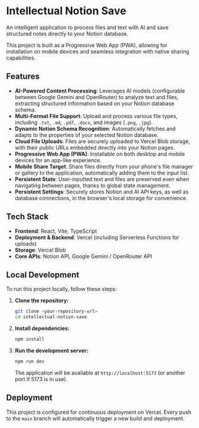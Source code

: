 # Intellectual Notion Save

An intelligent application to process files and text with AI and save structured notes directly to your Notion database.

This project is built as a Progressive Web App (PWA), allowing for installation on mobile devices and seamless integration with native sharing capabilities.

## Features

- **AI-Powered Content Processing**: Leverages AI models (configurable between Google Gemini and OpenRouter) to analyze text and files, extracting structured information based on your Notion database schema.
- **Multi-Format File Support**: Upload and process various file types, including `.txt`, `.md`, `.pdf`, `.docx`, and images (`.png`, `.jpg`).
- **Dynamic Notion Schema Recognition**: Automatically fetches and adapts to the properties of your selected Notion database.
- **Cloud File Uploads**: Files are securely uploaded to Vercel Blob storage, with their public URLs embedded directly into your Notion pages.
- **Progressive Web App (PWA)**: Installable on both desktop and mobile devices for an app-like experience.
- **Mobile Share Target**: Share files directly from your phone's file manager or gallery to the application, automatically adding them to the input list.
- **Persistent State**: User-inputted text and files are preserved even when navigating between pages, thanks to global state management.
- **Persistent Settings**: Securely stores Notion and AI API keys, as well as database connections, in the browser's local storage for convenience.

## Tech Stack

- **Frontend**: React, Vite, TypeScript
- **Deployment & Backend**: Vercel (including Serverless Functions for uploads)
- **Storage**: Vercel Blob
- **Core APIs**: Notion API, Google Gemini / OpenRouter API

## Local Development

To run this project locally, follow these steps:

1.  **Clone the repository:**
    ```bash
    git clone <your-repository-url>
    cd intellectual-notion-save
    ```

2.  **Install dependencies:**
    ```bash
    npm install
    ```

3.  **Run the development server:**
    ```bash
    npm run dev
    ```

    The application will be available at `http://localhost:5173` (or another port if 5173 is in use).

## Deployment

This project is configured for continuous deployment on Vercel. Every push to the `main` branch will automatically trigger a new build and deployment.